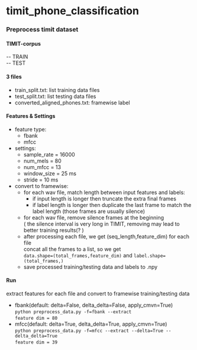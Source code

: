 # timit_phone_classification
### Preprocess timit dataset
#### TIMIT-corpus
  -- TRAIN<br>
  -- TEST<br>
#### 3 files
* train_split.txt: list training data files
* test_split.txt: list testing data files
* converted_aligned_phones.txt: framewise label
#### Features & Settings
* feature type:
  * fbank
  * mfcc
* settings:
  * sample_rate = 16000
  * num_mels = 80 
  * num_mfcc = 13 
  * window_size = 25 ms
  * stride = 10 ms
* convert to framewise:
  * for each wav file, match length between input features and labels:<br>
    * if input length is longer then truncate the extra final frames
    * if label length is longer then duplicate the last frame to match the label length
  (those frames are usually silence)
  * for each wav file, remove silence frames at the beginning<br>
  ( the silence interval is very long in TIMIT, removing may lead to better training results(? )
  * after processing each file, we get (seq_length,feature_dim) for each file<br>
  concat all the frames to a list, so we get<br>
  `data.shape=(total_frames,feature_dim)` and `label.shape=(total_frames,)`
  * save processed training/testing data and labels to .npy<br>
  
#### Run
extract features for each file and convert to framewise training/testing data
* fbank(default: delta=False, delta_delta=False, apply_cmvn=True)<br>
`python preprocess_data.py -f=fbank --extract`<br>
`feature dim = 80`
* mfcc(default: delta=True, delta_delta=True, apply_cmvn=True)<br>
`python preprocess_data.py -f=mfcc --extract --delta=True --delta_delta=True`<br>
`feature dim = 39`
